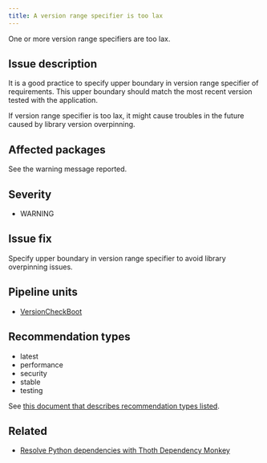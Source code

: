 ```yaml
---
title: A version range specifier is too lax
---
```


One or more version range specifiers are too lax.

## Issue description

It is a good practice to specify upper boundary in version range specifier of
requirements. This upper boundary should match the most recent version tested
with the application.

If version range specifier is too lax, it might cause troubles in the future
caused by library version overpinning.

## Affected packages

See the warning message reported.

## Severity

 * WARNING

## Issue fix

Specify upper boundary in version range specifier to avoid library overpinning
issues.

## Pipeline units

 * [VersionCheckBoot](https://thoth-station.ninja/docs/developers/adviser/thoth.adviser.boots.html#thoth.adviser.boots.VersionCheckBoot)

## Recommendation types

 * latest
 * performance
 * security
 * stable
 * testing

See [this document that describes recommendation types
listed](http://thoth-station.ninja/recommendation-types).

## Related

 * [Resolve Python dependencies with Thoth Dependency Monkey][1]

[1]: https://developers.redhat.com/articles/2021/09/17/resolve-python-dependencies-thoth-dependency-monkey
